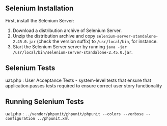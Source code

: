 ## Selenium Installation

First, install the Selenium Server:

1. Download a distribution archive of Selenium Server.
2. Unzip the distribution archive and copy `selenium-server-standalone-2.45.0.jar` (check the version suffix) to `/usr/local/bin`, for instance.
3. Start the Selenium Server server by running `java -jar /usr/local/bin/selenium-server-standalone-2.45.0.jar`.


## Selenium Tests

uat.php
  : User Acceptance Tests - system-level tests that ensure that application passes tests required to ensure correct user story functionality

## Running Selenium Tests

uat.php
  : `../vendor/phpunit/phpunit/phpunit --colors --verbose --configuration ../phpunit.xml`
